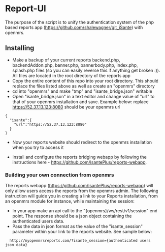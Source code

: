 # Report-UI

The purpose of the script is to unify the authentication system of the php based reports app (https://github.com/shalewagner/git_iSante) with openmrs. 


## Installing

* Make a backup of your current reports backend.php, backendAddon.php, banner.php, bannerbody.php, index.php, splash.php files (so you can easily reverse this if anything get broken :)). All files are located in the root directory of the reports app
* Copy the entire content of this repo into your root directory. This should replace the files listed above as well as create an "openmrs" directory
* cd into "openmrs" and make "tmp" and "isante_bridge.json" writable
* Open "isante_bridge.json" in a text editor and change value of "url" to that of your openmrs installation and save.  Example below: replace https://52.37.13.123:8080 should be your openmrs url

```
{
  "isante":{
    "url":"https://52.37.13.123:8080"
  }
}
```
* Now your reports website should redirect to the openmrs installation when you try to access it

* Install and configure the reports bridging webapp by following the instructions here - https://github.com/IsantePlus/reports-webapp. 

### Building your own connection from openmrs

The reports webapp (https://github.com/IsantePlus/reports-webapp) will only allow users access the reports from the openmrs admin. The following instruction will guide you in creating a link to your Reports installation, from an openmrs module for instance, while maintaining the session:

* In your app make an api call to the "{openmrs}/ws/rest/v1/session" end point. The response should be a json object containing the authenticated users data.
* Pass the data in json format as the value of the "isante_session" parameter within your link to the reports website. See sample below:

```
  http://myopenmrsreports.com/?isante_session={authenticated users json data}
```

